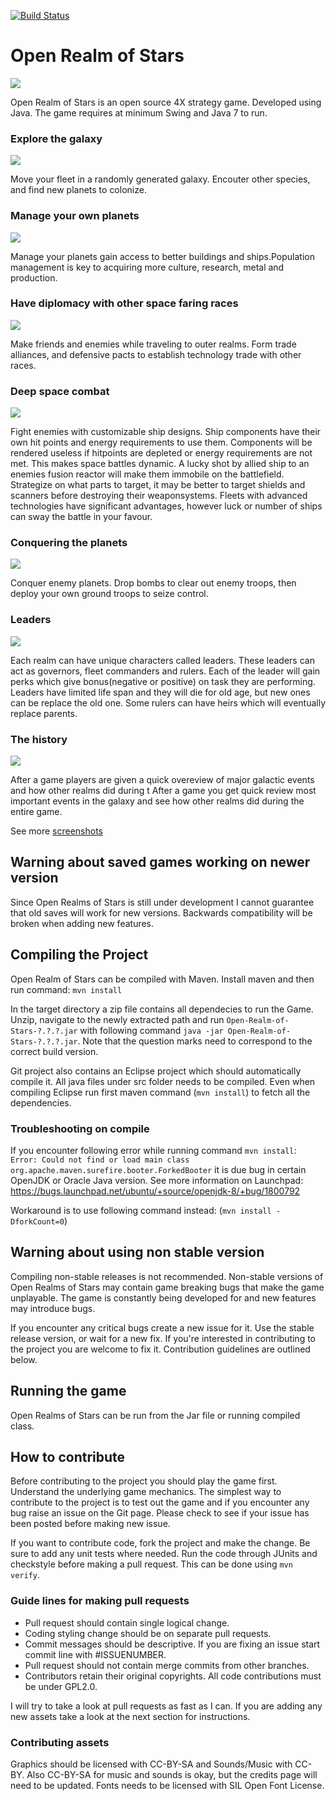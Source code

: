 [![Build Status](https://travis-ci.org/tuomount/Open-Realms-of-Stars.svg?branch=master)](https://travis-ci.org/tuomount/Open-Realms-of-Stars)

# Open Realm of Stars

![](https://github.com/tuomount/Open-Realms-of-Stars/raw/master/src/main/resources/resources/images/oros-logo128.png)

Open Realm of Stars is an open source 4X strategy game. Developed 
using Java. The game requires at minimum Swing and Java 7 to run.

### Explore the galaxy
![](https://github.com/tuomount/Open-Realms-of-Stars/raw/master/ArtModification/screenshots/starmap.png)

Move your fleet in a randomly generated galaxy. Encouter other species, and find new planets to colonize.

### Manage your own planets
![](https://github.com/tuomount/Open-Realms-of-Stars/raw/master/ArtModification/screenshots/planet.png)

Manage your planets gain access to better buildings and ships.Population management is key to acquiring more culture, research, metal and production.

### Have diplomacy with other space faring races
![](https://github.com/tuomount/Open-Realms-of-Stars/raw/master/ArtModification/screenshots/diplomacy.png)

Make friends and enemies while traveling to outer realms. Form trade alliances, and defensive pacts to establish technology trade with other races.

### Deep space combat
![](https://github.com/tuomount/Open-Realms-of-Stars/raw/master/ArtModification/screenshots/combat.png)

Fight enemies with customizable ship designs. Ship components have their own hit points and energy
requirements to use them. Components will be rendered useless if hitpoints are depleted or energy requirements are not met. This makes space battles dynamic. A lucky shot by allied ship to an enemies fusion reactor will make them immobile on the battlefield.
Strategize on what parts to target, it may be better to target shields and scanners before destroying their weaponsystems. Fleets with advanced technologies have significant advantages, however luck or number of ships can sway the battle in your favour.

### Conquering the planets
![](https://github.com/tuomount/Open-Realms-of-Stars/raw/master/ArtModification/screenshots/bombing.png)

Conquer enemy planets. Drop bombs to clear out enemy troops, then deploy your own ground troops to seize control.

### Leaders
![](https://github.com/tuomount/Open-Realms-of-Stars/raw/master/ArtModification/screenshots/leaders.png)

Each realm can have unique characters called leaders. These leaders can act as governors, fleet commanders and rulers. Each of the leader will gain perks which give bonus(negative or positive) on task they are performing. Leaders have limited life span and they will die for old age, but new ones can be replace the old one. Some rulers can have heirs which will eventually replace parents.

### The history
![](https://github.com/tuomount/Open-Realms-of-Stars/raw/master/ArtModification/screenshots/history.png)

After a game players are given a quick overeview of major galactic events and how other realms did during t
After a game you get quick review most important events in the galaxy and see how other realms did
during the entire game.

See more [screenshots](https://github.com/tuomount/Open-Realms-of-Stars/tree/master/ArtModification/screenshots)

## Warning about saved games working on newer version

Since Open Realms of Stars is still under development I cannot guarantee that
old saves will work for new versions. Backwards compatibility will
be broken when adding new features.

## Compiling the Project

Open Realm of Stars can be compiled with Maven.
Install maven and then run command:
``mvn install``

In the target directory a zip file contains all dependecies to run the Game.
Unzip, navigate to the newly extracted path and run ``Open-Realm-of-Stars-?.?.?.jar``
with following command ``java -jar Open-Realm-of-Stars-?.?.?.jar``. Note that the question
marks need to correspond to the correct build version.

Git project also contains an Eclipse project which should automatically compile it.
All java files under src folder needs to be compiled. Even when compiling Eclipse
run first maven command (``mvn install``) to fetch all the dependencies.

### Troubleshooting on compile

If you encounter following error while running command ``mvn install``:
``Error: Could not find or load main class org.apache.maven.surefire.booter.ForkedBooter``
it is due bug in certain OpenJDK or Oracle Java version. See more information on Launchpad:
https://bugs.launchpad.net/ubuntu/+source/openjdk-8/+bug/1800792

Workaround is to use following command instead: (``mvn install -DforkCount=0``)

## Warning about using non stable version
Compiling non-stable releases is not recommended.
Non-stable versions of Open Realms of Stars may contain game breaking bugs that make the game unplayable.
The game is constantly being developed for and new features may introduce bugs.


If you encounter any critical bugs create a new issue for it. Use the stable release version, or wait for a new fix.
If you're interested in contributing to the project you are welcome to fix it. Contribution guidelines are outlined below.


## Running the game

Open Realms of Stars can be run from the Jar file or running compiled class.


## How to contribute

Before contributing to the project you should play the game first. Understand the underlying game mechanics.
The simplest way to contribute to the project is to test out the game and if you encounter any bug raise an issue on the Git page. 
Please check to see if your issue has been posted before making new issue.

If you want to contribute code, fork the project and make the change. Be sure to add any unit tests where needed.
Run the code through JUnits and checkstyle before making a pull request. This can be done using ``mvn verify``.

### Guide lines for making pull requests

 * Pull request should contain single logical change. 
 * Coding styling change should be on separate pull requests.
 * Commit messages should be descriptive. If you are fixing an issue start commit line with #ISSUENUMBER.
 * Pull request should not contain merge commits from other branches.
 * Contributors retain their original copyrights. All code contributions must be under GPL2.0.
 
I will try to take a look at pull requests as fast as I can. 
If you are adding any new assets take a look at the next section for instructions.

### Contributing assets

Graphics should be licensed with CC-BY-SA and Sounds/Music with CC-BY. Also CC-BY-SA
for music and sounds is okay, but the credits page will need to be updated.
Fonts needs to be licensed with SIL Open Font License.

